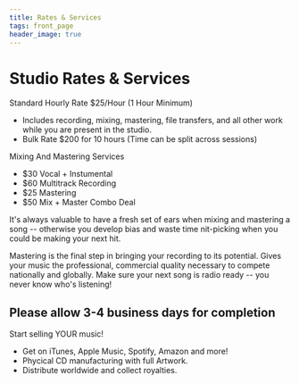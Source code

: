 ```yaml
---
title: Rates & Services
tags: front_page
header_image: true
---
```

# Studio Rates & Services

Standard Hourly Rate $25/Hour (1 Hour Minimum)
* Includes recording, mixing, mastering, file transfers, and all other work while you are present in the studio.
* Bulk Rate $200 for 10 hours (Time can be split across sessions)

Mixing And Mastering Services
* $30 Vocal + Instumental
* $60 Multitrack Recording
* $25 Mastering
* $50 Mix + Master Combo Deal

It's always valuable to have a fresh set of ears when mixing and mastering a song -- otherwise you develop bias and waste time nit-picking when you could be making your next hit.

Mastering is the final step in bringing your recording to its potential. Gives your music the professional, commercial quality necessary to compete nationally and globally. Make sure your next song is radio ready --  you never know who's listening!


## Please allow 3-4 business days for completion


Start selling YOUR music!
* Get on iTunes, Apple Music, Spotify, Amazon and more!
* Phycical CD manufacturing with full Artwork.
* Distribute worldwide and collect royalties.